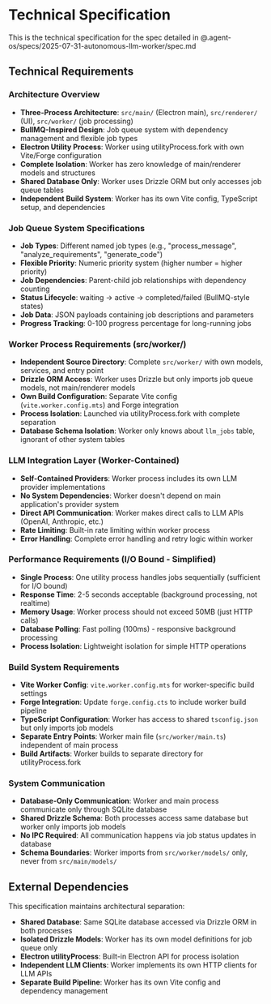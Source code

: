 # Technical Specification

This is the technical specification for the spec detailed in @.agent-os/specs/2025-07-31-autonomous-llm-worker/spec.md

## Technical Requirements

### Architecture Overview

- **Three-Process Architecture**: `src/main/` (Electron main), `src/renderer/` (UI), `src/worker/` (job processing)
- **BullMQ-Inspired Design**: Job queue system with dependency management and flexible job types
- **Electron Utility Process**: Worker using utilityProcess.fork with own Vite/Forge configuration
- **Complete Isolation**: Worker has zero knowledge of main/renderer models and structures
- **Shared Database Only**: Worker uses Drizzle ORM but only accesses job queue tables
- **Independent Build System**: Worker has its own Vite config, TypeScript setup, and dependencies

### Job Queue System Specifications

- **Job Types**: Different named job types (e.g., "process_message", "analyze_requirements", "generate_code")
- **Flexible Priority**: Numeric priority system (higher number = higher priority)
- **Job Dependencies**: Parent-child job relationships with dependency counting
- **Status Lifecycle**: waiting → active → completed/failed (BullMQ-style states)
- **Job Data**: JSON payloads containing job descriptions and parameters
- **Progress Tracking**: 0-100 progress percentage for long-running jobs

### Worker Process Requirements (src/worker/)

- **Independent Source Directory**: Complete `src/worker/` with own models, services, and entry point
- **Drizzle ORM Access**: Worker uses Drizzle but only imports job queue models, not main/renderer models
- **Own Build Configuration**: Separate Vite config (`vite.worker.config.mts`) and Forge integration
- **Process Isolation**: Launched via utilityProcess.fork with complete separation
- **Database Schema Isolation**: Worker only knows about `llm_jobs` table, ignorant of other system tables

### LLM Integration Layer (Worker-Contained)

- **Self-Contained Providers**: Worker process includes its own LLM provider implementations
- **No System Dependencies**: Worker doesn't depend on main application's provider system
- **Direct API Communication**: Worker makes direct calls to LLM APIs (OpenAI, Anthropic, etc.)
- **Rate Limiting**: Built-in rate limiting within worker process
- **Error Handling**: Complete error handling and retry logic within worker

### Performance Requirements (I/O Bound - Simplified)

- **Single Process**: One utility process handles jobs sequentially (sufficient for I/O bound)
- **Response Time**: 2-5 seconds acceptable (background processing, not realtime)
- **Memory Usage**: Worker process should not exceed 50MB (just HTTP calls)
- **Database Polling**: Fast polling (100ms) - responsive background processing
- **Process Isolation**: Lightweight isolation for simple HTTP operations

### Build System Requirements

- **Vite Worker Config**: `vite.worker.config.mts` for worker-specific build settings
- **Forge Integration**: Update `forge.config.cts` to include worker build pipeline
- **TypeScript Configuration**: Worker has access to shared `tsconfig.json` but only imports job models
- **Separate Entry Points**: Worker main file (`src/worker/main.ts`) independent of main process
- **Build Artifacts**: Worker builds to separate directory for utilityProcess.fork

### System Communication

- **Database-Only Communication**: Worker and main process communicate only through SQLite database
- **Shared Drizzle Schema**: Both processes access same database but worker only imports job models
- **No IPC Required**: All communication happens via job status updates in database
- **Schema Boundaries**: Worker imports from `src/worker/models/` only, never from `src/main/models/`

## External Dependencies

This specification maintains architectural separation:

- **Shared Database**: Same SQLite database accessed via Drizzle ORM in both processes
- **Isolated Drizzle Models**: Worker has its own model definitions for job queue only
- **Electron utilityProcess**: Built-in Electron API for process isolation
- **Independent LLM Clients**: Worker implements its own HTTP clients for LLM APIs
- **Separate Build Pipeline**: Worker has its own Vite config and dependency management
